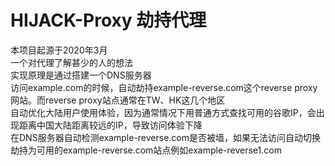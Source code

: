 #  HIJACK-Proxy 劫持代理
本项目起源于2020年3月  
一个对代理了解甚少的人的想法  
实现原理是通过搭建一个DNS服务器  
访问example.com的时候，自动劫持example-reverse.com这个reverse proxy网站。而reverse proxy站点通常在TW、HK这几个地区  
自动优化大陆用户使用体验，因为通常情况下用普通方式查找可用的谷歌IP，会出现距离中国大陆距离较远的IP，导致访问体验下降  
在DNS服务器自动检测example-reverse.com是否被墙，如果无法访问自动切换劫持为可用的example-reverse.com站点例如example-reverse1.com  
